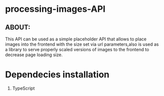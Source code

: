 # processing-images-API
## ABOUT:
This API can be used as a simple placeholder API that allows to place images into the frontend with the size set via url parameters,also is used as a library to serve properly scaled versions of images to the frontend to decrease page loading size.
# Dependecies installation
1. TypeScript
